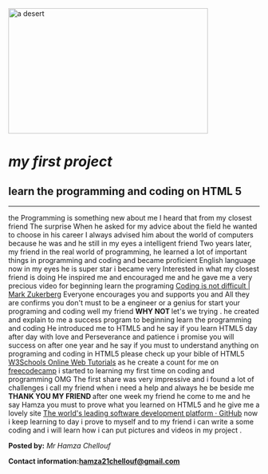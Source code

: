                                                        
                                                 
<mian>
                                                          <!--header-->
  <head>
    <img src="images/Désert" alt= "a desert" width=400 height=251 >
  </head>
  <h1><em> my first project</em></h1>
       <h2>learn the programming and coding on HTML 5</h2>
         
   </main>
 <hr>
    <body>  
                                                                <!--body-->
    <p><en>the Programming is something new about me I heard that from my closest friend The surprise When he asked for my advice about the field he wanted to choose in his career I always advised him about the world of computers because he was and he still in my eyes a intelligent friend 
       Two years later, my friend in the real world of programming, he learned a lot of important things in programming and coding and became proficient English language 
       now in my eyes he is super star i became very Interested in what my closest friend is doing He inspired me and encouraged me and he gave me a very precious video for beginning learn the programing
      <a href="https://www.youtube.com/watch?v=F9GujgK0y2M">Coding is not difficult | Mark Zukerberg</a>
       Everyone encourages you and supports you and All they are confirms you don't must to be a engineer or a genius for start your programing and coding well my friend <strong> WHY NOT </strong> let's we trying .
       he created and explain to me a success program to beginning learn the programming and coding 
  He introduced me to HTML5 and he say if you learn HTML5 day after day with love and Perseverance and patience i promise you will success on after one year and he say if you must to understand anything on programing and coding in HTML5 please check up your bible of HTML5
   <a href="https://www.w3schools.com/">W3Schools Online Web Tutorials</a> as he create a count for me on <a href="https://www.freecodecamp.org/">freecodecamp</a>
   i started to learning my first time on coding and programming OMG The first share was very impressive and i found a lot of challenges i call my friend when i need a help and always he be beside me <strong>THANK YOU MY FRIEND </strong>after one week my friend he come to me and he say Hamza you must to prove what you learned on HTML5 and he give me a lovely site <a href="https://github.com/">The world's leading software development platform · GitHub</a> now i keep learning to day i prove to myself and to my friend i can write a some coding and i will learn how i can put pictures  and videos in my project . </en></p>
  </body>
                                                                <!--footer-->
    <footer>
      <p><strong>Posted by:</strong><em> Mr Hamza Chellouf</em> </p>
      <p><strong>Contact information:<//strong><a href="hamza21chellouf@gmail.com">hamza21chellouf@gmail.com</a>
      </footer>
      
                                                            
  
       

       
                                                              
 

   
